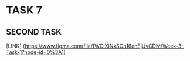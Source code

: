 # TASK 7

## SECOND TASK



[LINK] (https://www.figma.com/file/fWCIXiNxSOn16enEjUvCDM/Week-3-Task-1?node-id=0%3A1)

